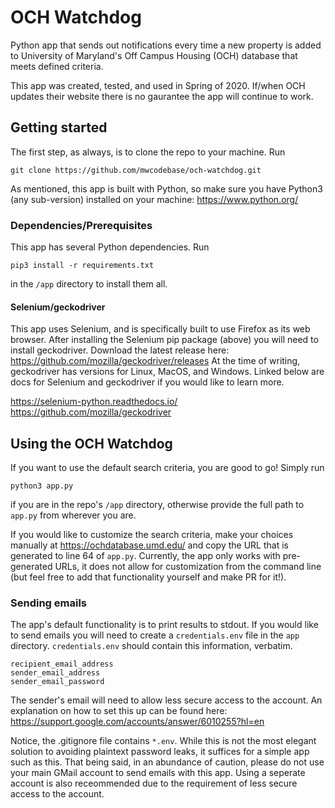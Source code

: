 # OCH Watchdog

Python app that sends out notifications every time a new property is added to University of Maryland's Off Campus Housing (OCH) database that meets defined criteria.

This app was created, tested, and used in Spring of 2020. If/when OCH updates their website there is no gaurantee the app will continue to work.

## Getting started

The first step, as always, is to clone the repo to your machine. Run
```shell
git clone https://github.com/mwcodebase/och-watchdog.git
```

As mentioned, this app is built with Python, so make sure you have Python3 (any sub-version) installed on your machine: https://www.python.org/

### Dependencies/Prerequisites

This app has several Python dependencies. Run 
```shell
pip3 install -r requirements.txt
```
in the `/app` directory to install them all.

#### Selenium/geckodriver

This app uses Selenium, and is specifically built to use Firefox as its web browser. After installing the Selenium pip package (above) you will need to install geckodriver. Download the latest release here: https://github.com/mozilla/geckodriver/releases At the time of writing, geckodriver has versions for Linux, MacOS, and Windows. Linked below are docs for Selenium and geckodriver if you would like to learn more.

https://selenium-python.readthedocs.io/
https://github.com/mozilla/geckodriver

## Using the OCH Watchdog

If you want to use the default search criteria, you are good to go! Simply run
```shell
python3 app.py
```
if you are in the repo's `/app` directory, otherwise provide the full path to `app.py` from wherever you are.

If you would like to customize the search criteria, make your choices manually at https://ochdatabase.umd.edu/ and copy the URL that is generated to line 64 of `app.py`. Currently, the app only works with pre-generated URLs, it does not allow for customization from the command line (but feel free to add that functionality yourself and make PR for it!).

### Sending emails

The app's default functionality is to print results to stdout. If you would like to send emails you will need to create a `credentials.env` file in the `app` directory. `credentials.env` should contain this information, verbatim.

```text
recipient_email_address
sender_email_address
sender_email_password
```

The sender's email will need to allow less secure access to the account. An explanation on how to set this up can be found here: https://support.google.com/accounts/answer/6010255?hl=en

Notice, the .gitignore file contains `*.env`. While this is not the most elegant solution to avoiding plaintext password leaks, it suffices for a simple app such as this. That being said, in an abundance of caution, please do not use your main GMail account to send emails with this app. Using a seperate account is also receommended due to the requirement of less secure access to the account.

